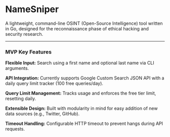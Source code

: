 # NameSniper
A lightweight, command-line OSINT (Open-Source Intelligence) tool written in Go, designed for the reconnaissance phase of ethical hacking and security research.

---
### MVP Key Features

**Flexible Input:** Search using a first name and optional last name via CLI arguments.

**API Integration:** Currently supports Google Custom Search JSON API with a daily query limit tracker (100 free queries/day).

**Query Limit Management:** Tracks usage and enforces the free tier limit, resetting daily.

**Extensible Design:** Built with modularity in mind for easy addition of new data sources (e.g., Twitter, GitHub).

**Timeout Handling:** Configurable HTTP timeout to prevent hangs during API requests.
